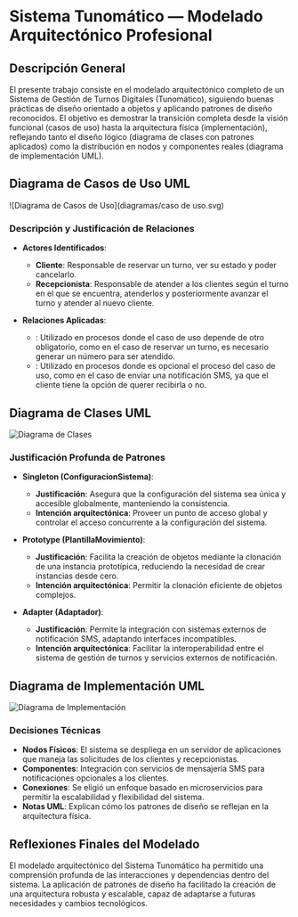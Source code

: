# Sistema Tunomático — Modelado Arquitectónico Profesional

## Descripción General

El presente trabajo consiste en el modelado arquitectónico completo de un Sistema de Gestión de Turnos Digitales (Tunomático), siguiendo buenas prácticas de diseño orientado a objetos y aplicando patrones de diseño reconocidos. El objetivo es demostrar la transición completa desde la visión funcional (casos de uso) hasta la arquitectura física (implementación), reflejando tanto el diseño lógico (diagrama de clases con patrones aplicados) como la distribución en nodos y componentes reales (diagrama de implementación UML).

## Diagrama de Casos de Uso UML

![Diagrama de Casos de Uso](diagramas/caso de uso.svg)

### Descripción y Justificación de Relaciones

- **Actores Identificados**:
  - **Cliente**: Responsable de reservar un turno, ver su estado y poder cancelarlo.
  - **Recepcionista**: Responsable de atender a los clientes según el turno en el que se encuentra, atenderlos y posteriormente avanzar el turno y atender al nuevo cliente.

- **Relaciones Aplicadas**:
  - **<include>**: Utilizado en procesos donde el caso de uso depende de otro obligatorio, como en el caso de reservar un turno, es necesario generar un número para ser atendido.
  - **<extend>**: Utilizado en procesos donde es opcional el proceso del caso de uso, como en el caso de enviar una notificación SMS, ya que el cliente tiene la opción de querer recibirla o no.

## Diagrama de Clases UML

![Diagrama de Clases](ruta/al/diagrama/clases.png)

### Justificación Profunda de Patrones

- **Singleton (ConfiguracionSistema)**:
  - **Justificación**: Asegura que la configuración del sistema sea única y accesible globalmente, manteniendo la consistencia.
  - **Intención arquitectónica**: Proveer un punto de acceso global y controlar el acceso concurrente a la configuración del sistema.

- **Prototype (PlantillaMovimiento)**:
  - **Justificación**: Facilita la creación de objetos mediante la clonación de una instancia prototípica, reduciendo la necesidad de crear instancias desde cero.
  - **Intención arquitectónica**: Permitir la clonación eficiente de objetos complejos.

- **Adapter (Adaptador)**:
  - **Justificación**: Permite la integración con sistemas externos de notificación SMS, adaptando interfaces incompatibles.
  - **Intención arquitectónica**: Facilitar la interoperabilidad entre el sistema de gestión de turnos y servicios externos de notificación.

## Diagrama de Implementación UML

![Diagrama de Implementación](ruta/al/diagrama/implementacion.png)

### Decisiones Técnicas

- **Nodos Físicos**: El sistema se despliega en un servidor de aplicaciones que maneja las solicitudes de los clientes y recepcionistas.
- **Componentes**: Integración con servicios de mensajería SMS para notificaciones opcionales a los clientes.
- **Conexiones**: Se eligió un enfoque basado en microservicios para permitir la escalabilidad y flexibilidad del sistema.
- **Notas UML**: Explican cómo los patrones de diseño se reflejan en la arquitectura física.

## Reflexiones Finales del Modelado

El modelado arquitectónico del Sistema Tunomático ha permitido una comprensión profunda de las interacciones y dependencias dentro del sistema. La aplicación de patrones de diseño ha facilitado la creación de una arquitectura robusta y escalable, capaz de adaptarse a futuras necesidades y cambios tecnológicos.